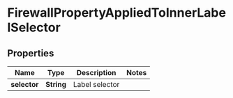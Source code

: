 

# FirewallPropertyAppliedToInnerLabelSelector


## Properties

| Name | Type | Description | Notes |
|------------ | ------------- | ------------- | -------------|
|**selector** | **String** | Label selector |  |




